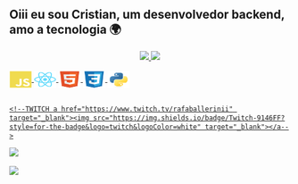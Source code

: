 ## Oiii eu sou Cristian, um desenvolvedor backend, amo a tecnologia 🌍

<!-- Dois painéis de relatório  -->
<div align="center">

  <a href="https://github.com/cristianfreire">

  <img height="180em" src="https://github-readme-stats.vercel.app/api?username=cristianfreire&show_icons=true&theme=dracula&include_all_commits=true&count_private=true"/>

  <img height="180em" src="https://github-readme-stats.vercel.app/api/top-langs/?username=cristianfreire&layout=compact&langs_count=7&theme=dracula"/>
</div>

<!-- íconde de linguagens-->
<div style="display: inline_block"><br>
  <img align="center" alt="Cris-Js" height="30" width="40" src="https://raw.githubusercontent.com/devicons/devicon/master/icons/javascript/javascript-plain.svg">
  <img align="center" alt="Rafa-React" height="30" width="40" src="https://raw.githubusercontent.com/devicons/devicon/master/icons/react/react-original.svg">
  <img align="center" alt="Cris-HTML" height="30" width="40" src="https://raw.githubusercontent.com/devicons/devicon/master/icons/html5/html5-original.svg">
  <img align="center" alt="Cris-CSS" height="30" width="40" src="https://raw.githubusercontent.com/devicons/devicon/master/icons/css3/css3-original.svg">
  <img align="center" alt="Cris-Python" height="30" width="40" src="https://raw.githubusercontent.com/devicons/devicon/master/icons/python/python-original.svg">

  <!--img align="right" alt="Cris-pic" height="150" style="border-radius:50px;" src="https://instagram.fpll3-1.fna.fbcdn.net/v/t51.2885-19/s150x150/210541516_2662604217364457_9063262999899159945_n.jpg?_nc_ht=instagram.fpll3-1.fna.fbcdn.net&_nc_ohc=VMiDGUp6348AX-T1Z8J&edm=ABfd0MgBAAAA&ccb=7-4&oh=2ed05c32cc2672c18fa89a566cbbfb8b&oe=618310AE&_nc_sid=7bff83?width=676&height=676"-->
</div>

##

<div> 
  
  <!--YOUTUBE a href="https://www.youtube.com/channel/UC_-uuuZbY0AAt9CViNzvc-Q" target="_blank"><img src="https://img.shields.io/badge/YouTube-FF0000?style=for-the-badge&logo=youtube&logoColor=white" target="_blank"></a-->

  <!--INSTAGRAM a href="https://instagram.com/rafaballerini" target="_blank"><img src="https://img.shields.io/badge/-Instagram-%23E4405F?style=for-the-badge&logo=instagram&logoColor=white" target="_blank"></a-->

 	<!--TWITCH a href="https://www.twitch.tv/rafaballerinii" target="_blank"><img src="https://img.shields.io/badge/Twitch-9146FF?style=for-the-badge&logo=twitch&logoColor=white" target="_blank"></a-->

 <!--DISCORD a href="https://discord.gg/pDbY76q8Qf" target="_blank"><img src="https://img.shields.io/badge/Discord-7289DA?style=for-the-badge&logo=discord&logoColor=white" target="_blank"></a--> 

  <a href = "mailto:cristianpassos51@gmail.com"><img src="https://img.shields.io/badge/-Gmail-%23333?style=for-the-badge&logo=gmail&logoColor=white" target="_blank"></a>

  <a href="https://www.linkedin.com/in/cristian-freire-195872186/" target="_blank"><img src="https://img.shields.io/badge/-LinkedIn-%230077B5?style=for-the-badge&logo=linkedin&logoColor=white" target="_blank"></a> 
 
    
  <!--
  COBRINHA
  ![Snake animation](https://github.com/rafaballerini/rafaballerini/blob/output/github-contribution-grid-snake.svg) ->>
 
</div>
